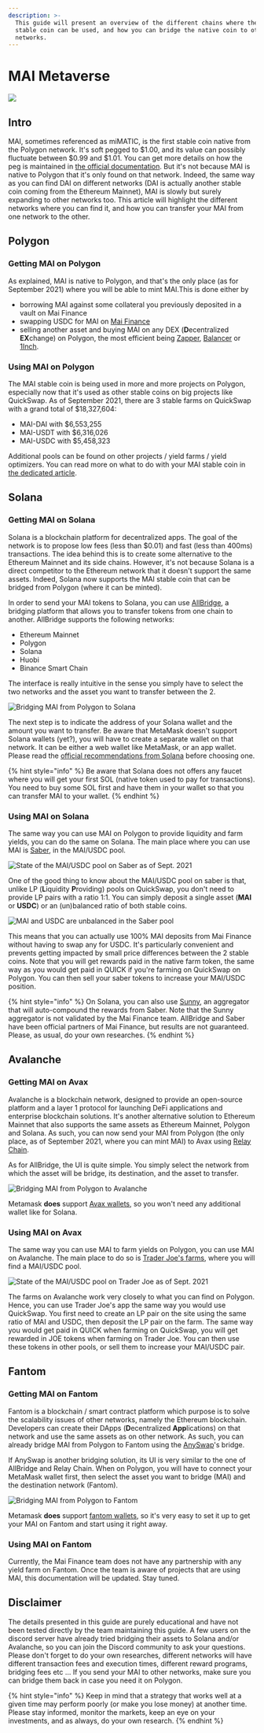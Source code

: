 ```yaml
---
description: >-
  This guide will present an overview of the different chains where the MAI
  stable coin can be used, and how you can bridge the native coin to other
  networks.
---
```


# MAI Metaverse

![](<../.gitbook/assets/Screen Shot 2021-09-13 at 1.06.42 PM.png>)

## Intro

MAI, sometimes referenced as miMATIC, is the first stable coin native from the Polygon network. It's soft pegged to $1.00, and its value can possibly fluctuate between $0.99 and $1.01. You can get more details on how the peg is maintained in [the official documentation](https://docs.mai.finance/stablecoin-economics). But it's not because MAI is native to Polygon that it's only found on that network. Indeed, the same way as you can find DAI on different networks (DAI is actually another stable coin coming from the Ethereum Mainnet), MAI is slowly but surely expanding to other networks too. This article will highlight the different networks where you can find it, and how you can transfer your MAI from one network to the other.

## Polygon

### Getting MAI on Polygon

As explained, MAI is native to Polygon, and that's the only place (as for September 2021) where you will be able to mint MAI.This is done either by

* borrowing MAI against some collateral you previously deposited in a vault on Mai Finance
* swapping USDC for MAI on [Mai Finance](https://app.mai.finance/anchor)
* selling another asset and buying MAI on any DEX (**D**ecentralized **EX**change) on Polygon, the most efficient being [Zapper](https://zapper.fi/exchange), [Balancer](https://polygon.balancer.fi/#/trade) or [1Inch](https://app.1inch.io/#/137/classic/swap).

### Using MAI on Polygon

The MAI stable coin is being used in more and more projects on Polygon, especially now that it's used as other stable coins on big projects like QuickSwap. As of September 2021, there are 3 stable farms on QuickSwap with a grand total of $18,327,604:

* MAI-DAI with $6,553,255
* MAI-USDT with $6,316,026
* MAI-USDC with $5,458,323

Additional pools can be found on other projects / yield farms / yield optimizers. You can read more on what to do with your MAI stable coin in [the dedicated article](../tutorials/polygon/what-to-do-with-mai-on-polygon.md).

## Solana

### Getting MAI on Solana

Solana is a blockchain platform for decentralized apps. The goal of the network is to propose low fees (less than $0.01) and fast (less than 400ms) transactions. The idea behind this is to create some alternative to the Ethereum Mainnet and its side chains. However, it's not because Solana is a direct competitor to the Ethereum network that it doesn't support the same assets. Indeed, Solana now supports the MAI stable coin that can be bridged from Polygon (where it can be minted).

In order to send your MAI tokens to Solana, you can use [AllBridge](https://allbridge.io), a bridging platform that allows you to transfer tokens from one chain to another. AllBridge supports the following networks:

* Ethereum Mainnet
* Polygon
* Solana
* Huobi
* Binance Smart Chain

The interface is really intuitive in the sense you simply have to select the two networks and the asset you want to transfer between the 2.

![Bridging MAI from Polygon to Solana](<../.gitbook/assets/Screen Shot 2021-09-13 at 1.52.23 PM.png>)

The next step is to indicate the address of your Solana wallet and the amount you want to transfer. Be aware that MetaMask doesn't support Solana wallets (yet?), you will have to create a separate wallet on that network. It can be either a web wallet like MetaMask, or an app wallet. Please read the [official recommendations from Solana](https://docs.solana.com/wallet-guide) before choosing one.

{% hint style="info" %}
Be aware that Solana does not offers any faucet where you will get your first SOL (native token used to pay for transactions). You need to buy some SOL first and have them in your wallet so that you can transfer MAI to your wallet.
{% endhint %}

### Using MAI on Solana

The same way you can use MAI on Polygon to provide liquidity and farm yields, you can do the same on Solana. The main place where you can use MAI is [Saber](https://app.saber.so), in the MAI/USDC pool.

![State of the MAI/USDC pool on Saber as of Sept. 2021](<../.gitbook/assets/Screen Shot 2021-09-13 at 2.11.10 PM.png>)

One of the good thing to know about the MAI/USDC pool on saber is that, unlike LP (**L**iquidity **P**roviding) pools on QuickSwap, you don't need to provide LP pairs with a ratio 1:1. You can simply deposit a single asset (**MAI** or **USDC**) or an (un)balanced ratio of both stable coins.

![MAI and USDC are unbalanced in the Saber pool](<../.gitbook/assets/Screen Shot 2021-09-13 at 2.13.51 PM.png>)

This means that you can actually use 100% MAI deposits from Mai Finance without having to swap any for USDC. It's particularly convenient and prevents getting impacted by small price differences between the 2 stable coins. Note that you will get rewards paid in the native farm token, the same way as you would get paid in QUICK if you're farming on QuickSwap on Polygon. You can then sell your saber tokens to increase your MAI/USDC position.

{% hint style="info" %}
On Solana, you can also use [Sunny](https://app.sunny.ag), an aggregator that will auto-compound the rewards from Saber. Note that the Sunny aggregator is not validated by the Mai Finance team. AllBridge and Saber have been official partners of Mai Finance, but results are not guaranteed. Please, as usual, do your own researches.
{% endhint %}

## Avalanche

### Getting MAI on Avax

Avalanche is a blockchain network, designed to provide an open-source platform and a layer 1 protocol for launching DeFi applications and enterprise blockchain solutions. It's another alternative solution to Ethereum Mainnet that also supports the same assets as Ethereum Mainnet, Polygon and Solana. As such, you can now send your MAI from Polygon (the only place, as of September 2021, where you can mint MAI) to Avax using [Relay Chain](https://app.relaychain.com/#/transfer).

As for AllBridge, the UI is quite simple. You simply select the network from which the asset will be bridge, its destination, and the asset to transfer.

![Bridging MAI from Polygon to Avalanche](<../.gitbook/assets/Screen Shot 2021-09-13 at 2.52.31 PM.png>)

Metamask **does** support [Avax wallets](https://support.avax.network/en/articles/4626956-how-do-i-set-up-metamask-on-avalanche), so you won't need any additional wallet like for Solana.

### Using MAI on Avax

The same way you can use MAI to farm yields on Polygon, you can use MAI on Avalanche. The main place to do so is [Trader Joe's farms](https://www.traderjoexyz.com/#/farm), where you will find a MAI/USDC pool.

![State of the MAI/USDC pool on Trader Joe as of Sept. 2021](<../.gitbook/assets/Screen Shot 2021-09-13 at 3.07.19 PM.png>)

The farms on Avalanche work very closely to what you can find on Polygon. Hence, you can use Trader Joe's app the same way you would use QuickSwap. You first need to create an LP pair on the site using the same ratio of MAI and USDC, then deposit the LP pair on the farm. The same way you would get paid in QUICK when farming on QuickSwap, you will get rewarded in JOE tokens when farming on Trader Joe. You can then use these tokens in other pools, or sell them to increase your MAI/USDC pair.

## Fantom

### Getting MAI on Fantom

Fantom is a blockchain / smart contract platform which purpose is to solve the scalability issues of other networks, namely the Ethereum blockchain. Developers can create their DApps (**D**ecentralized **App**lications) on that network and use the same assets as on other network. As such, you can already bridge MAI from Polygon to Fantom using the [AnySwap](https://anyswap.exchange/#/bridge)'s bridge.

If AnySwap is another bridging solution, its UI is very similar to the one of AllBridge and Relay Chain. When on Polygon, you will have to connect your MetaMask wallet first, then select the asset you want to bridge (MAI) and the destination network (Fantom).

![Bridging MAI from Polygon to Fantom](../.gitbook/assets/image.png)

Metamask **does** support [fantom wallets](https://docs.fantom.foundation/tutorials/set-up-metamask), so it's very easy to set it up to get your MAI on Fantom and start using it right away.

### Using MAI on Fantom

Currently, the Mai Finance team does not have any partnership with any yield farm on Fantom. Once the team is aware of projects that are using MAI, this documentation will be updated. Stay tuned.

## Disclaimer

The details presented in this guide are purely educational and have not been tested directly by the team maintaining this guide. A few users on the discord server have already tried bridging their assets to Solana and/or Avalanche, so you can join the Discord community to ask your questions. Please don't forget to do your own researches, different networks will have different transaction fees and execution times, different reward programs, bridging fees etc ... If you send your MAI to other networks, make sure you can bridge them back in case you need it on Polygon.

{% hint style="info" %}
Keep in mind that a strategy that works well at a given time may perform poorly (or make you lose money) at another time. Please stay informed, monitor the markets, keep an eye on your investments, and as always, do your own research.
{% endhint %}
